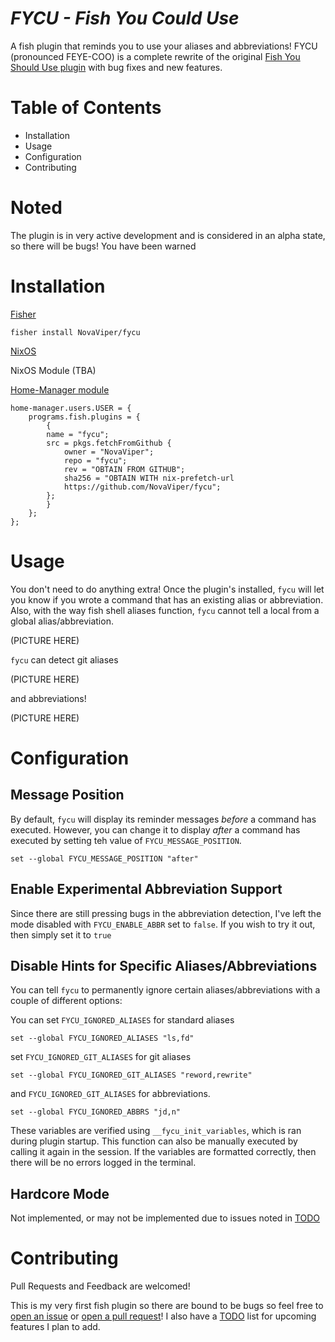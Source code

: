 # _FYCU - Fish You Could Use_

A fish plugin that reminds you to use your aliases and abbreviations!
FYCU (pronounced FEYE-COO) is a complete rewrite of the original [Fish You Should Use plugin](https://github.com/paysonwallach/fish-you-should-use) with bug fixes and new features.

# Table of Contents

- Installation
- Usage
- Configuration
- Contributing

# Noted

The plugin is in very active development and is considered in an alpha state, so
there will be bugs! You have been warned

# Installation

[Fisher](https://github.com/jorgebucaran/fisher)

```
fisher install NovaViper/fycu
```

[NixOS](https://nixos.org)

NixOS Module
(TBA)

[Home-Manager module](https://nix-community.github.io/home-manager)

```
home-manager.users.USER = {
    programs.fish.plugins = {
        {
        name = "fycu";
        src = pkgs.fetchFromGithub {
            owner = "NovaViper";
            repo = "fycu";
            rev = "OBTAIN FROM GITHUB";
            sha256 = "OBTAIN WITH nix-prefetch-url
            https://github.com/NovaViper/fycu";
        };
        }
    };
};
```

# Usage

You don't need to do anything extra! Once the plugin's installed, `fycu` will
let you know if you wrote a command that has an existing alias or abbreviation.
Also, with the way fish shell aliases function, `fycu` cannot tell a local from
a global alias/abbreviation.

(PICTURE HERE)

`fycu` can detect git aliases

(PICTURE HERE)

and abbreviations!

(PICTURE HERE)

# Configuration

## Message Position

By default, `fycu` will display its reminder messages _before_ a command has
executed. However, you can change it to display _after_ a command has executed
by setting teh value of `FYCU_MESSAGE_POSITION`.

```
set --global FYCU_MESSAGE_POSITION "after"
```

## Enable Experimental Abbreviation Support

Since there are still pressing bugs in the abbreviation detection, I've left the
mode disabled with `FYCU_ENABLE_ABBR` set to `false`. If you wish to try it out,
then simply set it to `true`

## Disable Hints for Specific Aliases/Abbreviations

You can tell `fycu` to permanently ignore certain aliases/abbreviations with a
couple of different options:

You can set `FYCU_IGNORED_ALIASES` for standard aliases

```
set --global FYCU_IGNORED_ALIASES "ls,fd"
```

set `FYCU_IGNORED_GIT_ALIASES` for git aliases

```
set --global FYCU_IGNORED_GIT_ALIASES "reword,rewrite"
```

and `FYCU_IGNORED_GIT_ALIASES` for abbreviations.

```
set --global FYCU_IGNORED_ABBRS "jd,n"
```

These variables are verified using `__fycu_init_variables`, which is ran during
plugin startup. This function can also be manually executed by calling it again
in the session. If the variables are formatted correctly, then there will be no
errors logged in the terminal.

## Hardcore Mode

Not implemented, or may not be implemented due to issues noted in
[TODO](TODO.md)

# Contributing

Pull Requests and Feedback are welcomed!

This is my very first fish plugin so there are bound to be bugs so feel free to
[open an issue](https://github.com/NovaViper/fycu/issues/new) or [open a pull
request](https://github.com/NovaViper/fycu/compare)! I also have a
[TODO](TODO.md) list for upcoming features I plan to add.
